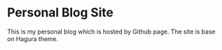 # Personal Blog Site
This is my personal blog which is hosted by Github page. The site is base on Hagura theme.